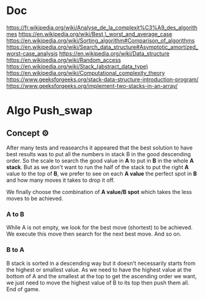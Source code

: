 # Doc
https://fr.wikipedia.org/wiki/Analyse_de_la_complexit%C3%A9_des_algorithmes
https://en.wikipedia.org/wiki/Best,\_worst_and_average_case
https://en.wikipedia.org/wiki/Sorting_algorithm#Comparison_of_algorithms
https://en.wikipedia.org/wiki/Search_data_structure#Asymptotic_amortized_worst-case_analysis
https://en.wikipedia.org/wiki/Data_structure
https://en.wikipedia.org/wiki/Random_access
https://en.wikipedia.org/wiki/Stack_(abstract_data_type)
https://en.wikipedia.org/wiki/Computational_complexity_theory
https://www.geeksforgeeks.org/stack-data-structure-introduction-program/
https://www.geeksforgeeks.org/implement-two-stacks-in-an-array/
# Algo Push_swap
## Concept ⚙️
After many tests and reasearchs it appeared that the best solution to have best results was to put all the numbers in stack B in the good descending order.
So the scale to search the good value in **A** to put in **B** in the whole **A stack**.
But as we don't want to run the half of the stack to put the right **A** value to the top of **B**, we prefer to see on each **A value** the perfect spot in **B** and how many moves it takes to drop it off.

We finally choose the combination of **A value/B spot** which takes the less moves to be achieved.
### A to B
While A is not empty, we look for the best move (shortest) to be achieved.
We execute this move then search for the next best move. And so on.
### B to A
B stack is sorted in a descending way but it doesn't necessarily starts from the highest or smallest value.
As we need to have the highest value at the bottom of A and the smallest at the top to get the ascending order we want, we just need to move the highest value of B to its top then push them all.
End of game.
